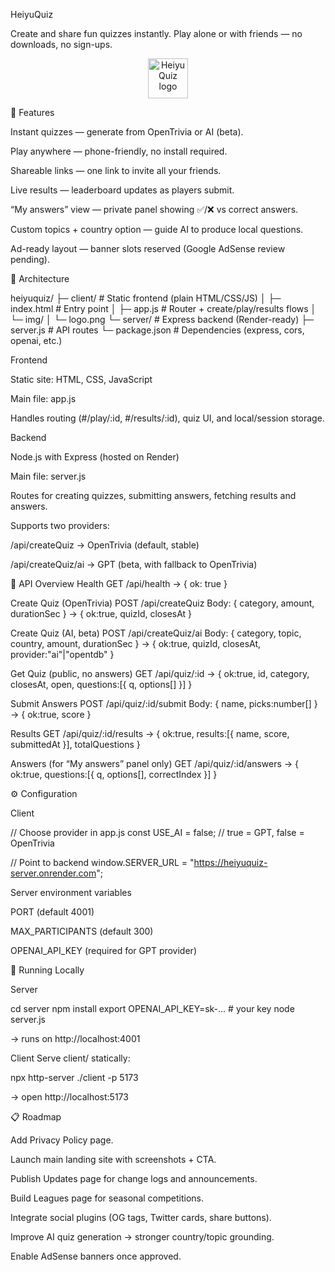 HeiyuQuiz

Create and share fun quizzes instantly. Play alone or with friends — no downloads, no sign-ups.

<p align="center"> <img src="./client/img/logo.png" alt="HeiyuQuiz logo" height="64"> </p> 
🌟 Features

Instant quizzes — generate from OpenTrivia or AI (beta).

Play anywhere — phone-friendly, no install required.

Shareable links — one link to invite all your friends.

Live results — leaderboard updates as players submit.

“My answers” view — private panel showing ✅/❌ vs correct answers.

Custom topics + country option — guide AI to produce local questions.

Ad-ready layout — banner slots reserved (Google AdSense review pending).

🧩 Architecture

heiyuquiz/
├─ client/                     # Static frontend (plain HTML/CSS/JS)
│  ├─ index.html               # Entry point
│  ├─ app.js                   # Router + create/play/results flows
│  └─ img/
│     └─ logo.png
└─ server/                     # Express backend (Render-ready)
   ├─ server.js                # API routes
   └─ package.json             # Dependencies (express, cors, openai, etc.)


Frontend

Static site: HTML, CSS, JavaScript

Main file: app.js

Handles routing (#/play/:id, #/results/:id), quiz UI, and local/session storage.

Backend

Node.js with Express (hosted on Render)

Main file: server.js

Routes for creating quizzes, submitting answers, fetching results and answers.

Supports two providers:

/api/createQuiz → OpenTrivia (default, stable)

/api/createQuiz/ai → GPT (beta, with fallback to OpenTrivia)

🔌 API Overview
Health
GET /api/health
→ { ok: true }

Create Quiz (OpenTrivia)
POST /api/createQuiz
Body: { category, amount, durationSec }
→ { ok:true, quizId, closesAt }

Create Quiz (AI, beta)
POST /api/createQuiz/ai
Body: { category, topic, country, amount, durationSec }
→ { ok:true, quizId, closesAt, provider:"ai"|"opentdb" }

Get Quiz (public, no answers)
GET /api/quiz/:id
→ { ok:true, id, category, closesAt, open, questions:[{ q, options[] }] }

Submit Answers
POST /api/quiz/:id/submit
Body: { name, picks:number[] }
→ { ok:true, score }

Results
GET /api/quiz/:id/results
→ { ok:true, results:[{ name, score, submittedAt }], totalQuestions }

Answers (for “My answers” panel only)
GET /api/quiz/:id/answers
→ { ok:true, questions:[{ q, options[], correctIndex }] }

⚙️ Configuration

Client

// Choose provider in app.js
const USE_AI = false; // true = GPT, false = OpenTrivia

// Point to backend
window.SERVER_URL = "https://heiyuquiz-server.onrender.com";


Server environment variables

PORT (default 4001)

MAX_PARTICIPANTS (default 300)

OPENAI_API_KEY (required for GPT provider)

🚀 Running Locally

Server

cd server
npm install
export OPENAI_API_KEY=sk-...   # your key
node server.js


→ runs on http://localhost:4001

Client
Serve client/ statically:

npx http-server ./client -p 5173


→ open http://localhost:5173

📋 Roadmap

Add Privacy Policy page.

Launch main landing site with screenshots + CTA.

Publish Updates page for change logs and announcements.

Build Leagues page for seasonal competitions.

Integrate social plugins (OG tags, Twitter cards, share buttons).

Improve AI quiz generation → stronger country/topic grounding.

Enable AdSense banners once approved.
